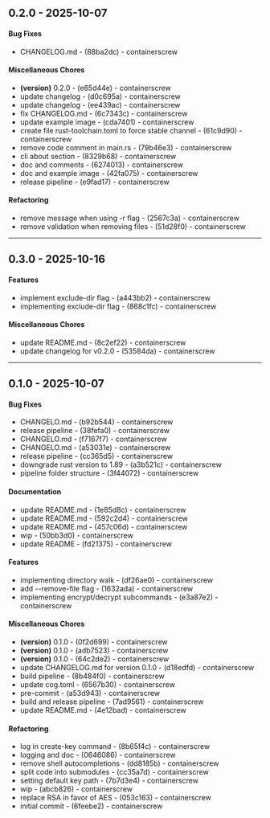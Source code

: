 ## 0.2.0 - 2025-10-07
#### Bug Fixes
- CHANGELOG.md - (88ba2dc) - containerscrew
#### Miscellaneous Chores
- **(version)** 0.2.0 - (e65d44e) - containerscrew
- update changelog - (d0c695a) - containerscrew
- update changelog - (ee439ac) - containerscrew
- fix CHANGELOG.md - (6c7343c) - containerscrew
- update example image - (cda7401) - containerscrew
- create file rust-toolchain.toml to force stable channel - (61c9d90) - containerscrew
- remove code comment in main.rs - (79b46e3) - containerscrew
- cli about section - (8329b68) - containerscrew
- doc and comments - (6274013) - containerscrew
- doc and example image - (42fa075) - containerscrew
- release pipeline - (e9fad17) - containerscrew
#### Refactoring
- remove message when using -r flag - (2567c3a) - containerscrew
- remove validation when removing files - (51d28f0) - containerscrew

- - -
## 0.3.0 - 2025-10-16
#### Features
- implement exclude-dir flag - (a443bb2) - containerscrew
- implementing exclude-dir flag - (868c1fc) - containerscrew
#### Miscellaneous Chores
- update README.md - (8c2ef22) - containerscrew
- update changelog for v0.2.0 - (53584da) - containerscrew

- - -


## 0.1.0 - 2025-10-07
#### Bug Fixes
- CHANGELO.md - (b92b544) - containerscrew
- release pipeline - (38fefa0) - containerscrew
- CHANGELO.md - (f7167f7) - containerscrew
- CHANGELO.md - (a53031e) - containerscrew
- release pipeline - (cc365d5) - containerscrew
- downgrade rust version to 1.89 - (a3b521c) - containerscrew
- pipeline folder structure - (3f44072) - containerscrew
#### Documentation
- update README.md - (1e85d8c) - containerscrew
- update README.md - (592c2d4) - containerscrew
- update README.md - (457c06d) - containerscrew
- wip - (50bb3d0) - containerscrew
- update README - (fd21375) - containerscrew
#### Features
- implementing directory walk - (df26ae0) - containerscrew
- add --remove-file flag - (1632ada) - containerscrew
- implementing encrypt/decrypt subcommands - (e3a87e2) - containerscrew
#### Miscellaneous Chores
- **(version)** 0.1.0 - (0f2d699) - containerscrew
- **(version)** 0.1.0 - (adb7523) - containerscrew
- **(version)** 0.1.0 - (64c2de2) - containerscrew
- update CHANGELOG.md for version 0.1.0 - (d18edfd) - containerscrew
- build pipeline - (8b484f0) - containerscrew
- update cog.toml - (6567b30) - containerscrew
- pre-commit - (a53d943) - containerscrew
- build and release pipeline - (7ad9561) - containerscrew
- update README.md - (4e12bad) - containerscrew
#### Refactoring
- log in create-key command - (8b65f4c) - containerscrew
- logging and doc - (0646086) - containerscrew
- remove shell autocompletions - (dd8185b) - containerscrew
- split code into submodules - (cc35a7d) - containerscrew
- setting default key path - (7b7d3e4) - containerscrew
- wip - (abcb826) - containerscrew
- replace RSA in favor of AES - (053c163) - containerscrew
- initial commit - (6feebe2) - containerscrew


